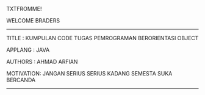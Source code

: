 TXTFROMME!

WELCOME BRADERS
****************************************************************************
TITLE     : KUMPULAN CODE TUGAS PEMROGRAMAN BERORIENTASI OBJECT

APPLANG   : JAVA

AUTHORS   : AHMAD ARFIAN

MOTIVATION: JANGAN SERIUS SERIUS KADANG SEMESTA SUKA BERCANDA
****************************************************************************
